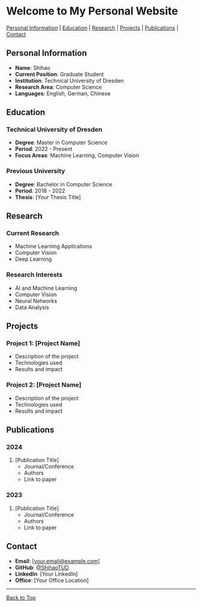 # Welcome to My Personal Website

[Personal Information](#personal-information) | [Education](#education) | [Research](#research) | [Projects](#projects) | [Publications](#publications) | [Contact](#contact)

## Personal Information

- **Name**: Shihao
- **Current Position**: Graduate Student
- **Institution**: Technical University of Dresden
- **Research Area**: Computer Science
- **Languages**: English, German, Chinese

## Education

### Technical University of Dresden
- **Degree**: Master in Computer Science
- **Period**: 2022 - Present
- **Focus Areas**: Machine Learning, Computer Vision

### Previous University
- **Degree**: Bachelor in Computer Science
- **Period**: 2018 - 2022
- **Thesis**: [Your Thesis Title]

## Research

### Current Research
- Machine Learning Applications
- Computer Vision
- Deep Learning

### Research Interests
- AI and Machine Learning
- Computer Vision
- Neural Networks
- Data Analysis

## Projects

### Project 1: [Project Name]
- Description of the project
- Technologies used
- Results and impact

### Project 2: [Project Name]
- Description of the project
- Technologies used
- Results and impact

## Publications

### 2024
1. [Publication Title]
   - Journal/Conference
   - Authors
   - Link to paper

### 2023
1. [Publication Title]
   - Journal/Conference
   - Authors
   - Link to paper

## Contact

- **Email**: [your.email@example.com]
- **GitHub**: [@ShihaoTUD](https://github.com/ShihaoTUD)
- **LinkedIn**: [Your LinkedIn]
- **Office**: [Your Office Location]

---

[Back to Top](#welcome-to-my-personal-website)
